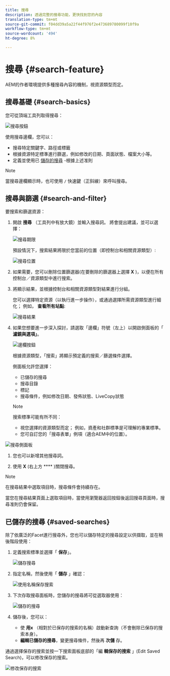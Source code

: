 ```yaml
---
title: 搜尋
description: 透過完整的搜尋功能，更快找到您的內容
translation-type: tm+mt
source-git-commit: f04dd39a5a22f44f976f2e473689780099f10f9a
workflow-type: tm+mt
source-wordcount: '494'
ht-degree: 8%

---
```



# 搜尋 {#search-feature}

AEM的作者環境提供多種搜尋內容的機制，視資源類型而定。

## 搜尋基礎 {#search-basics}

您可從頂端工具列取得搜尋：

![搜尋按鈕](/help/sites-cloud/authoring/assets/search-button.png)

使用搜尋邊欄，您可以：

* 搜尋特定關鍵字、路徑或標籤
* 根據資源特定標準進行篩選，例如修改的日期、頁面狀態、檔案大小等。
* 定義並使用已 [儲存的搜尋](#saved-searches) -根據上述准則

>[!NOTE]
>
>當搜尋邊欄顯示時，也可使用 `/` 快速鍵（正斜線）來呼叫搜尋。

## 搜尋與篩選 {#search-and-filter}

要搜索和篩選資源：

1. 開啟 **搜尋** （工具列中有放大鏡）並輸入搜尋詞。 將會提出建議，並可以選擇：

   ![搜尋期限](/help/sites-cloud/authoring/assets/search-term.png)

   預設情況下，搜索結果將限於您當前的位置（即控制台和相關資源類型）:

   ![搜尋位置](/help/sites-cloud/authoring/assets/search-term-location.png)

1. 如果需要，您可以刪除位置篩選器(在要刪除的篩選器上選擇 **X** )，以便在所有控制台／資源類型中進行搜索。
1. 將顯示結果，並根據控制台和相關資源類型對結果進行分組。

   您可以選擇特定資源（以執行進一步操作），或通過選擇所需資源類型進行細化； 例如， **查看所有站點**:

   ![搜尋結果](/help/sites-cloud/authoring/assets/search-results.png)

1. 如果您想要進一步深入探討，請選取「邊欄」符號（左上）以開啟側面板的「 **濾鏡與選項」**。

   ![邊欄按鈕](/help/sites-cloud/authoring/assets/rail-button.png)

   根據資源類型，「搜索」將顯示預定義的搜索／篩選條件選擇。

   側面板允許您選擇：

   * 已儲存的搜尋
   * 搜尋目錄
   * 標記
   * 搜尋條件，例如修改日期、發佈狀態、LiveCopy狀態
   >[!NOTE]
   >
   >搜索標準可能有所不同：
   >
   >* 視您選擇的資源類型而定； 例如，資產和社群標準是可理解的專業標準。
   >* 您可自訂您的「搜尋表單」例項（適合AEM中的位置）。


<!--
  >* Your instance as the [Search Forms](/help/sites-administering/search-forms.md) can be customized (appropriate to the location within AEM).
  -->

![搜尋側面板](/help/sites-cloud/authoring/assets/search-side-panel.png)

1. 您也可以新增其他搜尋詞。

1. 使用 **X** (右上方 **** )關閉搜尋。

>[!NOTE]
>
>在搜尋結果中選取項目時，搜尋條件會持續存在。
>
>當您在搜尋結果頁面上選取項目時，當使用瀏覽器返回按鈕後返回搜尋頁面時，搜尋准則仍會保留。

## 已儲存的搜尋 {#saved-searches}

除了依廣泛的Facet進行搜尋外，您也可以儲存特定的搜尋設定以供擷取，並在稍後階段使用：

1. 定義搜索標準並選擇「 **保存**」。

   ![儲存搜尋](/help/sites-cloud/authoring/assets/search-side-panel.png)

1. 指定名稱，然後使用「 **儲存** 」確認：

   ![使用名稱保存搜索](/help/sites-cloud/authoring/assets/search-save-name.png)

1. 下次存取搜尋面板時，您儲存的搜尋將可從選取器使用：

   ![儲存的搜尋](/help/sites-cloud/authoring/assets/saved-searches.png)

1. 儲存後，您可以：

   * 使 **用x** （相對於已保存的搜索的名稱）啟動新查詢（不會刪除已保存的搜索本身）。
   * **編輯已儲存的搜尋**，變更搜尋條件，然後再 **次儲** 存。

通過選擇保存的搜索並按一下搜索面板底部的「編 **輯保存的搜索** 」(Edit Saved Search)，可以修改保存的搜索。

![修改保存的搜索](/help/sites-cloud/authoring/assets/saved-searches-modify.png)
